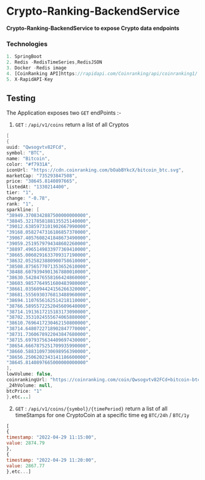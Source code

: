 # Crypto-Ranking-BackendService
**Crypto-Ranking-BackendService to expose Crypto data endpoints**

### Technologies

```js
1. SpringBoot
2. Redis -RedisTimeSeries,RedisJSON
3. Docker -Redis image
4. [CoinRanking API]https://rapidapi.com/Coinranking/api/coinranking1/
5. X-RapidAPI-Key
```

## Testing

The Application exposes two `GET` endPoints :-

1. `GET` : `/api/v1/coins` return a list of all Cryptos 

```java
[
{
uuid: "Qwsogvtv82FCd",
symbol: "BTC",
name: "Bitcoin",
color: "#f7931A",
iconUrl: "https://cdn.coinranking.com/bOabBYkcX/bitcoin_btc.svg",
marketCap: "735293847508",
price: "38645.8140897665",
listedAt: "1330214400",
tier: "1",
change: "-0.78",
rank: "1",
sparkline: [
"38949.3708342887500000000000",
"38845.3217858188135525140000",
"39012.6385973101902667990000",
"39168.0582747316186857370000",
"39067.4057608241848673490000",
"39059.2519579794348602260000",
"38897.4965149833977369410000",
"38665.0060291633709317190000",
"38632.0525823880900758610000",
"38508.8756577071353652610000",
"38488.6079394901367880010000",
"38630.5428476558166424860000",
"38603.9857764951680483980000",
"38661.0356094424156266320000",
"38681.5556930376813488960000",
"38694.1107656162514218110000",
"38766.5895572252045609640000",
"38714.1913617215183173090000",
"38702.3531024555674065880000",
"38610.7696417230462150800000",
"38714.6480722718902847770000",
"38731.7360678922043847680000",
"38715.6979375634409697430000",
"38654.6667875251709935990000",
"38660.5883109730698956390000",
"38656.2506202343141186600000",
"38645.8140897665000000000000"
],
lowVolume: false,
coinrankingUrl: "https://coinranking.com/coin/Qwsogvtv82FCd+bitcoin-btc",
_24hVolume: null,
btcPrice: "1"
},etc...]
```

2. `GET` : `/api/v1/coins/{symbol}/{timePeriod}` return a list of all timeStamps for one CryptoCoin at a specific time eg `BTC/24h` / `BTC/1y`

```js
[
{
timestamp: "2022-04-29 11:15:00",
value: 2874.79
},
{
timestamp: "2022-04-29 11:20:00",
value: 2867.77
},etc...]
```
